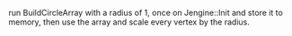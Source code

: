 run BuildCircleArray with a radius of 1, once on Jengine::Init and store it to memory, then use the array and scale every vertex by the radius.